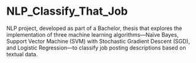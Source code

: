 # NLP_Classify_That_Job
NLP project, developed as part of a Bachelor, thesis that explores the implementation of three machine learning algorithms—Naïve Bayes, Support Vector Machine (SVM) with Stochastic Gradient Descent (SGD), and Logistic Regression—to classify job posting descriptions based on textual data.
